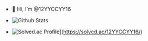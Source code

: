 - 👋 Hi, I’m @12YYCCYY16

- ![Github Stats](https://github-readme-stats.vercel.app/api?username=12YYCCYY16&show_icons=true)
- ![Solved.ac Profile](http://mazassumnida.wtf/api/v2/generate_badge?boj=12YYCCYY16)](https://solved.ac/12YYCCYY16/)


<!---
Yoon-Chanyoung/Yoon-Chanyoung is a ✨ special ✨ repository because its `README.md` (this file) appears on your GitHub profile.
You can click the Preview link to take a look at your changes.
--->
